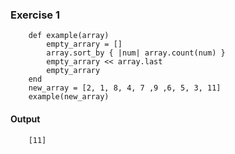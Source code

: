 ### Exercise 1
```
	def example(array)
		empty_arrary = []
		array.sort_by { |num| array.count(num) }
		empty_arrary << array.last
		empty_arrary
	end
	new_array = [2, 1, 8, 4, 7 ,9 ,6, 5, 3, 11]
	example(new_array)
```
#### Output
```
	[11]
```